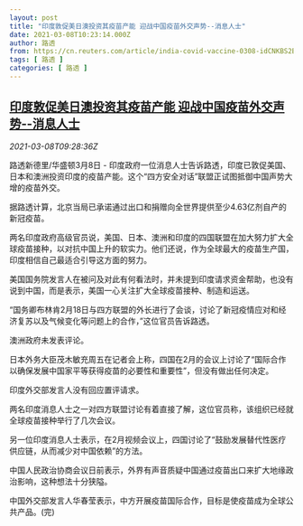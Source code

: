 ```yaml
---
layout: post
title: "印度敦促美日澳投资其疫苗产能 迎战中国疫苗外交声势--消息人士"
date: 2021-03-08T10:23:14.000Z
author: 路透
from: https://cn.reuters.com/article/india-covid-vaccine-0308-idCNKBS2B00VL
tags: [ 路透 ]
categories: [ 路透 ]
---
```

<!--1615198994000-->
[印度敦促美日澳投资其疫苗产能 迎战中国疫苗外交声势--消息人士](https://cn.reuters.com/article/india-covid-vaccine-0308-idCNKBS2B00VL)
------

<div>
<div><i>2021-03-08T09:28:36Z</i></div><p>路透新德里/华盛顿3月8日 - 印度政府一位消息人士告诉路透，印度已敦促美国、日本和澳洲投资印度的疫苗产能。这个“四方安全对话”联盟正试图抵御中国声势大增的疫苗外交。</p><p>据路透计算，北京当局已承诺通过出口和捐赠向全世界提供至少4.63亿剂自产的新冠疫苗。</p><p>两名印度政府高级官员说，美国、日本、澳洲和印度的四国联盟在加大努力扩大全球疫苗接种，以对抗中国上升的软实力。他们还说，作为全球最大的疫苗生产国，印度相信自己最适合引导这方面的努力。</p><p>美国国务院发言人在被问及对此有何看法时，并未提到印度请求资金帮助，也没有说到中国，而是表示，美国一心关注扩大全球疫苗接种、制造和运送。</p><p>“国务卿布林肯2月18日与四方联盟的外长进行了会谈，讨论了新冠疫情应对和经济复苏以及气候变化等问题上的合作，”这位官员告诉路透。</p><p>澳洲政府未发表评论。</p><p>日本外务大臣茂木敏充周五在记者会上称，四国在2月的会议上讨论了“国际合作以确保发展中国家平等获得疫苗的必要性和重要性”，但没有做出任何决定。</p><p>印度外交部发言人没有回应置评请求。</p><p>两名印度消息人士之一对四方联盟讨论有着直接了解，这位官员称，该组织已经就全球疫苗接种举行了几次会议。</p><p>另一位印度消息人士表示，在2月视频会议上，四国讨论了“鼓励发展替代性医疗供应链，从而减少对中国依赖”的方法。</p><p>中国人民政治协商会议日前表示，外界有声音质疑中国通过疫苗出口来扩大地缘政治影响，这种想法十分狭隘。</p><p>中国外交部发言人华春莹表示，中方开展疫苗国际合作，目标是使疫苗成为全球公共产品。(完)</p>
</div>
